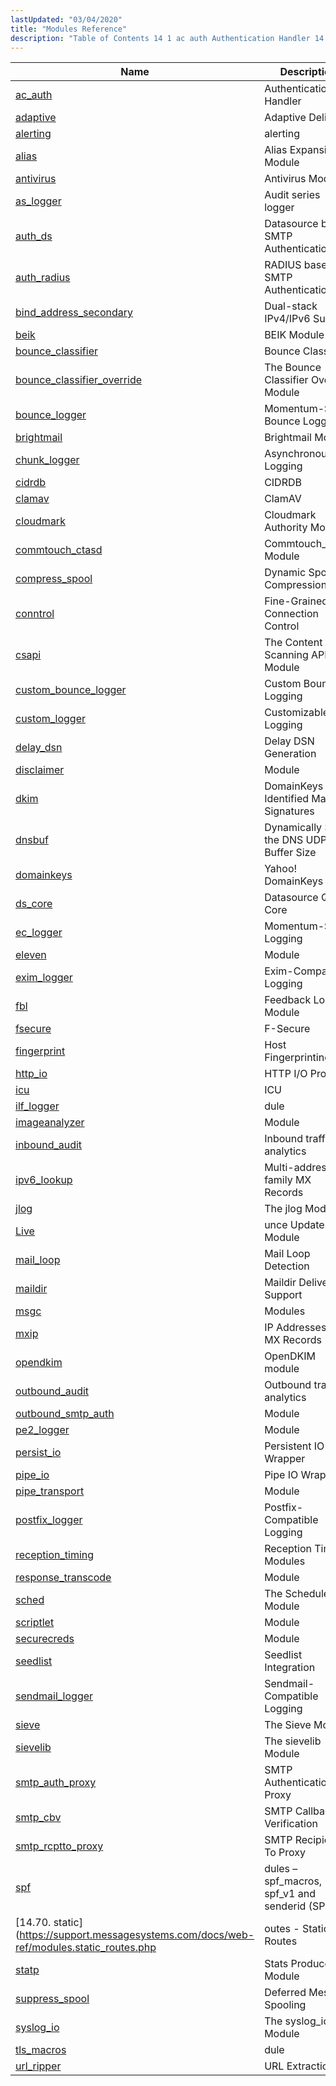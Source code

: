 ```yaml
---
lastUpdated: "03/04/2020"
title: "Modules Reference"
description: "Table of Contents 14 1 ac auth Authentication Handler 14 2 adaptive Adaptive Delivery 14 3 alerting alerting 14 4 alias Alias Expansion Module 14 5 antivirus Antivirus Modules 14 6 as logger Audit series logger 14 7 auth ds Datasource based SMTP Authentication 14 8 auth radius RADIUS based..."
---
```



| Name                                                                                                                        | Description                                      |
|-----------------------------------------------------------------------------------------------------------------------------|--------------------------------------------------|
| [ac_auth](/momentum/3/3-reference/3-reference-modules-ac-auth)                                        | Authentication Handler                           |
| [adaptive](/momentum/3/3-reference/3-reference-modules-adaptive)                                      | Adaptive Delivery                                |
| [alerting](/momentum/3/3-reference/3-reference-modules-alerting)                                      | alerting                                         |
| [alias](/momentum/3/3-reference/3-reference-modules-alias)                                            | Alias Expansion Module                           |
| [antivirus](/momentum/3/3-reference/3-reference-modules-antivirus)                                    | Antivirus Modules                                |
| [as_logger](/momentum/3/3-reference/3-reference-modules-as-logger)                                    | Audit series logger                              |
| [auth_ds](/momentum/3/3-reference/3-reference-modules-auth-ds)                                        | Datasource based SMTP Authentication             |
| [auth_radius](/momentum/3/3-reference/3-reference-modules-auth-radius)                                | RADIUS based SMTP Authentication                 |
| [bind_address_secondary](/momentum/3/3-reference/3-reference-modules-bind-address-secondary)          | Dual-stack IPv4/IPv6 Support                     |
| [beik](/momentum/3/3-reference/3-reference-modules-beik)                                             | BEIK Module                                      |
| [bounce_classifier](/momentum/3/3-reference/modules-bounce-classifier)                   | Bounce Classifier                                |
| [bounce_classifier_override](/momentum/3/3-reference/3-reference-modules-bounce-classifier-override) | The Bounce Classifier Override Module            |
| [bounce_logger](/momentum/3/3-reference/3-reference-modules-bounce-logger)                           | Momentum-Style Bounce Logging                    |
| [brightmail](/momentum/3/3-reference/3-reference-modules-brightmail)                                 | Brightmail Module                                |
| [chunk_logger](/momentum/3/3-reference/3-reference-modules-chunk-logger)                             | Asynchronous Logging                             |
| [cidrdb](/momentum/3/3-reference/3-reference-modules-cidrdb)                                         | CIDRDB                                           |
| [clamav](/momentum/3/3-reference/3-reference-modules-clamav)                                         | ClamAV                                           |
| [cloudmark](/momentum/3/3-reference/3-reference-modules-cloudmark)                                   | Cloudmark Authority Module                       |
| [commtouch_ctasd](/momentum/3/3-reference/3-reference-modules-commtouch)                             | Commtouch_ctasd Module                           |
| [compress_spool](/momentum/3/3-reference/3-reference-modules-compress-spool)                         | Dynamic Spool Compression                        |
| [conntrol](/momentum/3/3-reference/3-reference-modules-conntrol)                                     | Fine-Grained Connection Control                  |
| [csapi](/momentum/3/3-reference/3-reference-modules-csapi)                                           | The Content Scanning API Module                  |
| [custom_bounce_logger](/momentum/3/3-reference/3-reference-modules-custom-bounce-logger)             | Custom Bounce Logging                            |
| [custom_logger](/momentum/3/3-reference/3-reference-modules-custom-logger)                           | Customizable Logging                             |
| [delay_dsn](/momentum/3/3-reference/3-reference-modules-delay-dsn)                                   | Delay DSN Generation                             |
| [disclaimer](/momentum/3/3-reference/modules-disclaimer)                                 | Module                                           |
| [dkim](/momentum/3/3-reference/modules-dkim)                                             | DomainKeys Identified Mail Signatures            |
| [dnsbuf](/momentum/3/3-reference/3-reference-modules-dnsbuf)                                         | Dynamically Set the DNS UDP Buffer Size          |
| [domainkeys](/momentum/3/3-reference/3-reference-modules-domainkeys)                                 | Yahoo! DomainKeys                                |
| [ds_core](/momentum/3/3-reference/3-reference-modules-ds-core)                                       | Datasource Query Core                            |
| [ec_logger](/momentum/3/3-reference/3-reference-modules-ec-logger)                                   | Momentum-Style Logging                           |
| [eleven](/momentum/3/3-reference/3-reference-modules-eleven)                                         | Module                                           |
| [exim_logger](/momentum/3/3-reference/3-reference-modules-exim-logger)                               | Exim-Compatible Logging                          |
| [fbl](/momentum/3/3-reference/3-reference-modules-fbl)                                               | Feedback Loop Module                             |
| [fsecure](/momentum/3/3-reference/modules-fsecure)                                       | F-Secure                                         |
| [fingerprint](/momentum/3/3-reference/3-reference-modules-host-fingerprint)                          | Host Fingerprinting                              |
| [http_io](/momentum/3/3-reference/modules-httpio)                                        | HTTP I/O Provider                                |
| [icu](/momentum/3/3-reference/3-reference-modules-icu)                                               | ICU                                              |
| [ilf_logger](/momentum/3/3-reference/3-reference-modules-ilf-logger)                                 | dule                                             |
| [imageanalyzer](/momentum/3/3-reference/modules-imageanalyzer)                           | Module                                           |
| [inbound_audit](/momentum/3/3-reference/3-reference-modules-inbound-audit)                           | Inbound traffic analytics                        |
| [ipv6_lookup](/momentum/3/3-reference/3-reference-modules-ipv-6-lookup)                               | Multi-address-family MX Records                  |
| [jlog](/momentum/3/3-reference/3-reference-modules-jlog)                                             | The jlog Module                                  |
| [Live](/momentum/3/3-reference/3-reference-modules-live-bounce-updates)                              | unce Updates – Module                            |
| [mail_loop](/momentum/3/3-reference/3-reference-modules-mail-loop)                                   | Mail Loop Detection                              |
| [maildir](/momentum/3/3-reference/3-reference-modules-maildir)                                       | Maildir Delivery Support                         |
| [msgc](/momentum/3/3-reference/3-reference-modules-msgc)                                             | Modules                                          |
| [mxip](/momentum/3/3-reference/3-reference-modules-mxip)                                             | IP Addresses In MX Records                       |
| [opendkim](/momentum/3/3-reference/3-reference-modules-opendkim)                                     | OpenDKIM module                                  |
| [outbound_audit](/momentum/3/3-reference/3-reference-modules-outbound-audit)                         | Outbound traffic analytics                       |
| [outbound_smtp_auth](/momentum/3/3-reference/3-reference-modules-outbound-smtp-auth)                 | Module                                           |
| [pe2_logger](/momentum/3/3-reference/modules-pe-2-logger)                                 | Module                                           |
| [persist_io](/momentum/3/3-reference/3-reference-modules-persistio)                                  | Persistent IO Wrapper                            |
| [pipe_io](/momentum/3/3-reference/3-reference-modules-pipeio)                                        | Pipe IO Wrapper                                  |
| [pipe_transport](/momentum/3/3-reference/3-reference-modules-pipe-transport)                         | Module                                           |
| [postfix_logger](/momentum/3/3-reference/3-reference-modules-postfix-logger)                         | Postfix-Compatible Logging                       |
| [reception_timing](/momentum/3/3-reference/3-reference-modules-reception-timing)                     | Reception Timing Modules                         |
| [response_transcode](/momentum/3/3-reference/3-reference-modules-response-transcode)                 | Module                                           |
| [sched](/momentum/3/3-reference/3-reference-modules-sched)                                           | The Schedule Module                              |
| [scriptlet](/momentum/3/3-reference/3-reference-modules-scriptlet)                                   | Module                                           |
| [securecreds](/momentum/3/3-reference/3-reference-modules-securecreds)                               | Module                                           |
| [seedlist](/momentum/3/3-reference/3-reference-modules-seedlist)                                     | Seedlist Integration                             |
| [sendmail_logger](/momentum/3/3-reference/3-reference-modules-sendmail-logger)                       | Sendmail-Compatible Logging                      |
| [sieve](/momentum/3/3-reference/modules-sieve)                                           | The Sieve Module                                 |
| [sievelib](/momentum/3/3-reference/modules-sievelib)                                     | The sievelib Module                              |
| [smtp_auth_proxy](/momentum/3/3-reference/3-reference-modules-smtp-auth-proxy)                       | SMTP Authentication Proxy                        |
| [smtp_cbv](/momentum/3/3-reference/3-reference-modules-smtp-cbv)                                     | SMTP Callback Verification                       |
| [smtp_rcptto_proxy](/momentum/3/3-reference/3-reference-modules-smtp-rcptto-proxy)                   | SMTP Recipient-To Proxy                          |
| [spf](/momentum/3/3-reference/3-reference-modules-spf)                                               | dules – spf_macros, spf_v1 and senderid (SPF v2) |
| [14.70. static](https://support.messagesystems.com/docs/web-ref/modules.static_routes.php                                   | outes - Static Routes                            |
| [statp](/momentum/3/3-reference/modules-stats-producer)                                  | Stats Producer Module                            |
| [suppress_spool](/momentum/3/3-reference/3-reference-modules-suppress-spool)                         | Deferred Message Spooling                        |
| [syslog_io](/momentum/3/3-reference/3-reference-modules-syslog-io)                                   | The syslog_io Module                             |
| [tls_macros](/momentum/3/3-reference/3-reference-tls-macros)                                         | dule                                             |
| [url_ripper](/momentum/3/3-reference/3-reference-modules-url-ripper)                                 | URL Extraction                                   |
